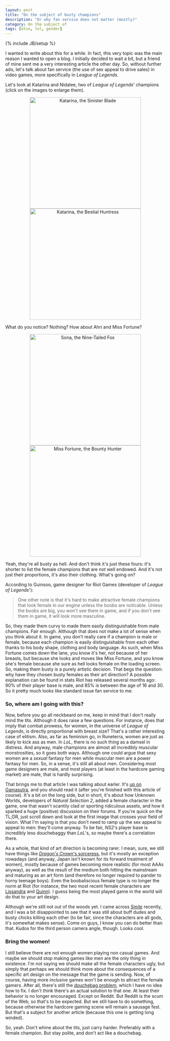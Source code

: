 ```yaml
---
layout: post
title: "On the subject of busty champions"
description: "Or why fan service does not matter (mostly)"
category: On the subject of
tags: [otso, lol, gender]
---
```

{% include JB/setup %}

I wanted to write about this for a while. In fact, this very topic was the main reason I wanted to open a blog. I initially decided to wait a bit, but a friend of mine sent me a very interesting article the other day. So, without further ado, let's talk about fan service (the use of sex appeal to drive sales) in video games, more specifically in _League of Legends_.

<!-- more -->

Let's look at Katarina and Nidalee, two of _League of Legends_' champions (click on the images to enlarge them).

<div style="text-align:center;margin-bottom:1em;">
	<a href="http://ddragon.leagueoflegends.com/cdn/img/champion/splash/Katarina_0.jpg"><img style="width:350px; height:auto;" src="http://ddragon.leagueoflegends.com/cdn/img/champion/splash/Katarina_0.jpg" alt="Katarina, the Sinister Blade" /></a>
	<a href="http://ddragon.leagueoflegends.com/cdn/img/champion/splash/Nidalee_0.jpg"><img style="width:350px; height:auto;" src="http://ddragon.leagueoflegends.com/cdn/img/champion/splash/Nidalee_0.jpg" alt="Katarina, the Bestial Huntress" /></a>
</div>

What do you notice? Nothing? How about Ahri and Miss Fortune?

<div style="text-align:center;margin-bottom:1em;">
	<a href="http://ddragon.leagueoflegends.com/cdn/img/champion/splash/Ahri_0.jpg"><img style="width:350px; height:auto;" src="http://ddragon.leagueoflegends.com/cdn/img/champion/splash/Ahri_0.jpg" alt="Sona, the Nine-Tailed Fox" /></a>
	<a href="http://ddragon.leagueoflegends.com/cdn/img/champion/splash/MissFortune_0.jpg"><img style="width:350px; height:auto;" src="http://ddragon.leagueoflegends.com/cdn/img/champion/splash/MissFortune_0.jpg" alt="Miss Fortune, the Bounty Hunter" /></a>
</div>

Yeah, they're all busty as hell. And don't think it's just these fours: it's shorter to list the female champions that are _not_ well endowed. And it's not just their proportions, it's also their clothing. What's going on?

According to Guinsoo, game designer for Riot Games (developer of _League of Legends_'):
> One other note is that it's hard to make attractive female champions that look female in our engine unless the boobs are noticable.
> Unless the boobs are big, you won't see them in game, and if you don't see them in game, it will look more masculine.

So, they made them curvy to made them easily distinguishable from male champions. Fair enough. Although that does not make a lot of sense when you think about it. In game, you don't really care if a champion is male or female, because each champion is easily distinguishable from each other thanks to his body shape, clothing and body language. As such, when Miss Fortune comes down the lane, you know it's her, not because of her breasts, but because she looks and moves like Miss Fortune, and you know she's female because she sure as hell looks female on the loading screen. So, making them busty is a purely artistic decision. That begs the question: why have they chosen busty females as their art direction? A possible explanation can be found in stats Riot has released several months ago: 90% of their player base is male, and 85% is between the age of 16 and 30. So it pretty much looks like standard issue fan service to me.

### So, where am I going with this?

Now, before you go all neckbeard on me, keep in mind that I don't really mind the tits. Although it does raise a few questions. For instance, does that imply that combat prowess, for women, in the universe of _League of Legends_, is directly proportional with breast size? That's a rather interesting case of elitism. Also, as far as feminism go, in Runeterra, women are just as likely to kick ass as men. In _LoL_, there is no such thing as a damsel in distress. And anyway, male champions are almost all incredibly muscular monstrosities, so it goes both ways. Although one could argue that sexy women are a _sexual_ fantasy for men while muscular men are a _power_ fantasy for men. So, in a sense, it's still all about men. Considering most game designers are male, and most players (at least in the hardcore gaming market) are male, that is hardly surprising.

That brings me to that article I was talking about earler. It's [up on Gamasutra](http://www.gamasutra.com/blogs/HughJeremy/20130806/197722/Ending_Booby_Armour_Creating_art_and_not_just_for_arts_sake.php), and you should read it (after you're finished with this article of course). It's a bit on the long side, but in short, it's about how Unknown Worlds, developers of _Natural Selection 2_, added a female character in the game, one that wasn't scantily clad or sporting ridiculous assets, and how it sparked a huge (positive) discussion on their forums. If you're quick on the TL;DR, just scroll down and look at the first image that crosses your field of vision. What I'm saying is that you don't need to ramp up the sex appeal to appeal to men: they'll come anyway. To be fair, _NS2_'s player base is incredibly less douchebaggy than _LoL_'s, so maybe there's a correlation there.

As a whole, that kind of art direction is becoming rarer.  I mean, sure, we still have things like [_Dragon's Crown_'s sorceress](http://images.pushsquare.com/news/2013/04/saucy_sorceress_trailer_deployed_for_ps3_and_vita_brawler_dragons_crown/attachment/0/large.jpg), but it's mostly an exception nowadays (and anyway, Japan isn't known for its forward treatment of women), mostly because of games becoming more realistic (for most AAAs anyway), as well as the result of the medium both hitting the mainstream and maturing as an art form (and therefore no longer required to pander to horny teenage boys). Even the boobaliscious female type is no longer the norm at Riot (for instance, the two most recent female characters are [Lissandra](http://ddragon.leagueoflegends.com/cdn/img/champion/splash/Lissandra_0.jpg) and [Quinn](http://ddragon.leagueoflegends.com/cdn/img/champion/splash/Quinn_0.jpg)). I guess being the most played game in the world will do that to your art design.

Although we're still not out of the woods yet. I came across [_Smite_](https://account.hirezstudios.com/smitegame/) recently, and I was a bit disappointed to see that it was still about buff dudes and busty chicks killing each other (to be fair, since the characters are all gods, it's somewhat makes sense). Come on guys, I know you can do better than that. Kudos for the third person camera angle, though. Looks cool.

### Bring the women!

I still believe there are not enough women playing non casual games. And maybe we should stop making games like men are the only thing in existence. I'm not saying we should make all the female characters ugly, but simply that perhaps we should think more about the consequences of a specific art design on the message that the game is sending. Now, of course, having more _inclusive_ games won't be enough to attract the female gamers. After all, there's still the [douchebag problem](http://fatuglyorslutty.com/), which I have no idea how to fix. I don't think there's an actual solution to that one. At least their behavior is no longer encouraged. Except on Reddit. But Reddit is the scum of the Web, so that's to be expected. But we still have to do something, because otherwise the hardcore gaming scene will remain a sausage fest. But that's a subject for another article (because this one is getting long winded).

So, yeah. Don't whine about the tits, just carry harder. Preferably with a female champion. But stay polite, and don't act like a douchebag.